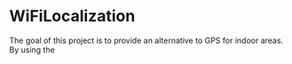 # WiFiLocalization

The goal of this project is to provide an alternative to GPS for indoor areas. By using the 
